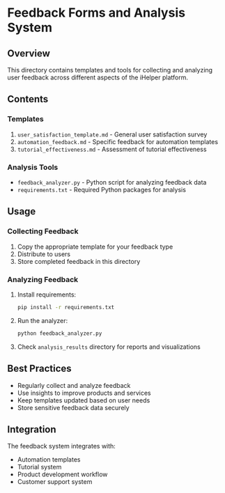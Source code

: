# Feedback Forms and Analysis System

## Overview
This directory contains templates and tools for collecting and analyzing user feedback across different aspects of the iHelper platform.

## Contents

### Templates
1. `user_satisfaction_template.md` - General user satisfaction survey
2. `automation_feedback.md` - Specific feedback for automation templates
3. `tutorial_effectiveness.md` - Assessment of tutorial effectiveness

### Analysis Tools
- `feedback_analyzer.py` - Python script for analyzing feedback data
- `requirements.txt` - Required Python packages for analysis

## Usage

### Collecting Feedback
1. Copy the appropriate template for your feedback type
2. Distribute to users
3. Store completed feedback in this directory

### Analyzing Feedback
1. Install requirements:
   ```bash
   pip install -r requirements.txt
   ```
2. Run the analyzer:
   ```bash
   python feedback_analyzer.py
   ```
3. Check `analysis_results` directory for reports and visualizations

## Best Practices
- Regularly collect and analyze feedback
- Use insights to improve products and services
- Keep templates updated based on user needs
- Store sensitive feedback data securely

## Integration
The feedback system integrates with:
- Automation templates
- Tutorial system
- Product development workflow
- Customer support system
